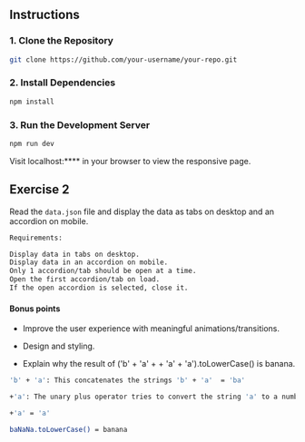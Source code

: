 ## Instructions

### 1. Clone the Repository

```bash
git clone https://github.com/your-username/your-repo.git
```

### 2. Install Dependencies
```bash
npm install
```

### 3. Run the Development Server
```bash
npm run dev
```

Visit localhost:**** in your browser to view the responsive page.

## Exercise 2
Read the `data.json` file and display the data as tabs on desktop and an accordion on mobile.

```bash
Requirements:

Display data in tabs on desktop.
Display data in an accordion on mobile.
Only 1 accordion/tab should be open at a time.
Open the first accordion/tab on load.
If the open accordion is selected, close it.
```
#### Bonus points
- Improve the user experience with meaningful animations/transitions.

- Design and styling.

- Explain why the result of ('b' + 'a' + + 'a' + 'a').toLowerCase() is banana.

```bash
'b' + 'a': This concatenates the strings 'b' + 'a'  = 'ba'

+'a': The unary plus operator tries to convert the string 'a' to a number, it becomes NaN (Not a Number) = 'NaN'

+'a' = 'a'

baNaNa.toLowerCase() = banana
```